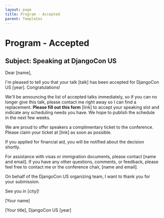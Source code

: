 ```yaml
---
layout: page
title: Program - Accepted
parent: Templates
---
```


# Program - Accepted

## Subject: Speaking at DjangoCon US

Dear [name],

I'm pleased to tell you that your talk [talk] has been accepted for DjangoCon US [year]. Congratulations!

We'll be announcing the list of accepted talks immediately, so if you can no longer give this talk, please contact me right away so I can find a replacement. **Please fill out this form** [link] to accept your speaking slot and indicate any scheduling needs you have. We hope to publish the schedule in the next few weeks.

We are proud to offer speakers a complimentary ticket to the conference. Please claim your ticket at [link] as soon as possible. 

If you applied for financial aid, you will be notified about the decision shortly.

For assistance with visas or immigration documents, please contact [name and email]. If you have any other questions, comments, or feedback, please feel free to contact me or the conference chair, [name and email].

On behalf of the DjangoCon US organizing team, I want to thank you for your submission. 

See you in [city]!

[Your name]

[Your title], DjangoCon US [year]
